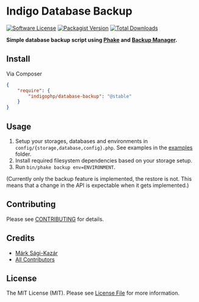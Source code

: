 # Indigo Database Backup

[![Software License](https://img.shields.io/badge/license-MIT-brightgreen.svg?style=flat-square)](LICENSE)
[![Packagist Version](https://img.shields.io/packagist/v/indigophp/database-backup.svg?style=flat-square)](https://packagist.org/packages/indigophp/database-backup)
[![Total Downloads](https://img.shields.io/packagist/dt/indigophp/database-backup.svg?style=flat-square)](https://packagist.org/packages/indigophp/database-backup)

**Simple database backup script using [Phake](https://github.com/jaz303/phake) and [Backup Manager](https://github.com/heybigname/backup-manager).**


## Install

Via Composer

``` json
{
    "require": {
        "indigophp/database-backup": "@stable"
    }
}
```

## Usage

1. Setup your storages, databases and environments in `config/{storage,database,config}.php`. See examples in the [examples](examples/) folder.
2. Install required filesystem dependencies based on your storage setup.
3. Run `bin/phake backup env=ENVIRONMENT`.

(Currently only the backup feature is implemented, the restore is not. This means that a change in the API is expectable when it gets implemented.)


## Contributing

Please see [CONTRIBUTING](https://github.com/indigophp/database-backup/blob/develop/CONTRIBUTING.md) for details.


## Credits

- [Márk Sági-Kazár](https://github.com/sagikazarmark)
- [All Contributors](https://github.com/indigophp/database-backup/contributors)


## License

The MIT License (MIT). Please see [License File](https://github.com/indigophp/database-backup/blob/develop/LICENSE) for more information.
